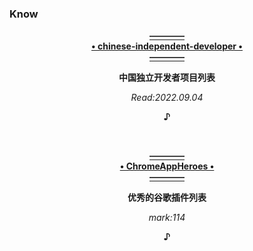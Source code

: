 ### Know
  <p align="center"><a href="https://github.com/1c7/chinese-independent-developer">
                                                     <b>————<br>• chinese-independent-developer •<br>————</b>
  </a></p>
  <p align="center">                                           <b>中国独立开发者项目列表</b></p>
  </a></p>
                                                         <p align="center"><i>Read:2022.09.04</i></p>
  <p align="center"><b>♪</b></p><br>
  
  <p align="center"><a href="https://github.com/zhaoolee/ChromeAppHeroes">
                                                            <b>————<br>• ChromeAppHeroes •<br>————</b>
  </a></p>
  <p align="center">                                               <b>优秀的谷歌插件列表</b></p>
  </a></p>
                                                         <p align="center"><i>mark:114</i></p>
  <p align="center"><b>♪</b></p><br>
